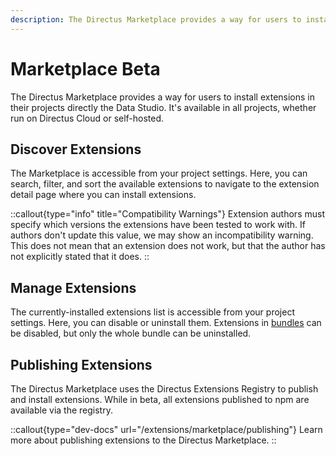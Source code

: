 ```yaml
---
description: The Directus Marketplace provides a way for users to install extensions in their projects directly the Data Studio.
---
```


# Marketplace Beta

The Directus Marketplace provides a way for users to install extensions in their projects directly the Data Studio. It's available in all projects, whether run on Directus Cloud or self-hosted.

## Discover Extensions

<!-- TODO: Upload to product team ![An extension page showing the key metadata from the home, as well as a readme with a screenshot, install button, and a popularity graph.](https://marketing.directus.app/assets/30431b63-1297-432a-aa22-5fde8aaccf24.png) -->

The Marketplace is accessible from your project settings. Here, you can search, filter, and sort the available extensions to navigate to the extension detail page where you can install extensions.

::callout{type="info" title="Compatibility Warnings"}
Extension authors must specify which versions the extensions have been tested to work with. If authors don't update this value, we may show an incompatibility warning. This does not mean that an extension does not work, but that the author has not explicitly stated that it does.
::

## Manage Extensions

The currently-installed extensions list is accessible from your project settings. Here, you can disable or uninstall them. Extensions in [bundles](/extensions/bundles) can be disabled, but only the whole bundle can be uninstalled.

## Publishing Extensions

The Directus Marketplace uses the Directus Extensions Registry to publish and install extensions. While in beta, all extensions published to npm are available via the registry.

::callout{type="dev-docs" url="/extensions/marketplace/publishing"}
Learn more about publishing extensions to the Directus Marketplace.
::